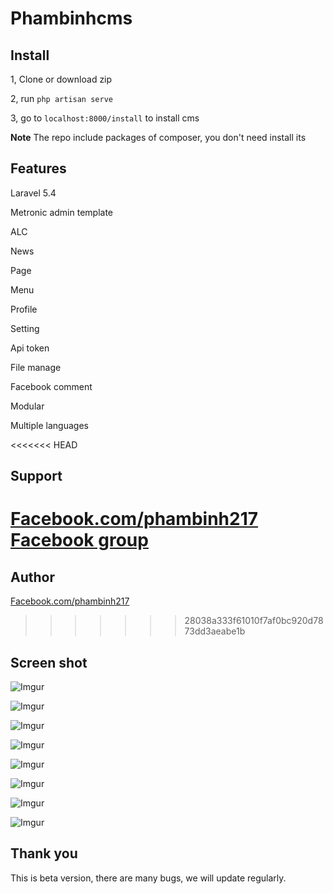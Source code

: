 # Phambinhcms

## Install
1, Clone or download zip

2, run `php artisan serve`

3, go to `localhost:8000/install` to install cms

**Note** The repo include packages of composer, you don't need install its

## Features

Laravel 5.4

Metronic admin template

ALC

News

Page

Menu

Profile

Setting

Api token

File manage

Facebook comment

Modular

Multiple languages

<<<<<<< HEAD
## Support
[Facebook.com/phambinh217](https://www.facebook.com/phambinh217)
[Facebook group](https://www.facebook.com/groups/laravel.phambinhcms)
=======
## Author
[Facebook.com/phambinh217](https://www.facebook.com/phambinh217)
>>>>>>> 28038a333f61010f7af0bc920d7873dd3aeabe1b

## Screen shot
![Imgur](http://i.imgur.com/L3leUwa.png)

![Imgur](http://i.imgur.com/trBOc5i.png)

![Imgur](http://i.imgur.com/L29Ziwi.png)

![Imgur](http://i.imgur.com/dHCAcl2.png)

![Imgur](http://i.imgur.com/sorZN8P.png)

![Imgur](http://i.imgur.com/mTeEXQV.png)

![Imgur](http://i.imgur.com/ADvuh2S.png)

![Imgur](http://i.imgur.com/S2q4hAA.png)

## Thank you
This is beta version, there are many bugs, we will update regularly.
